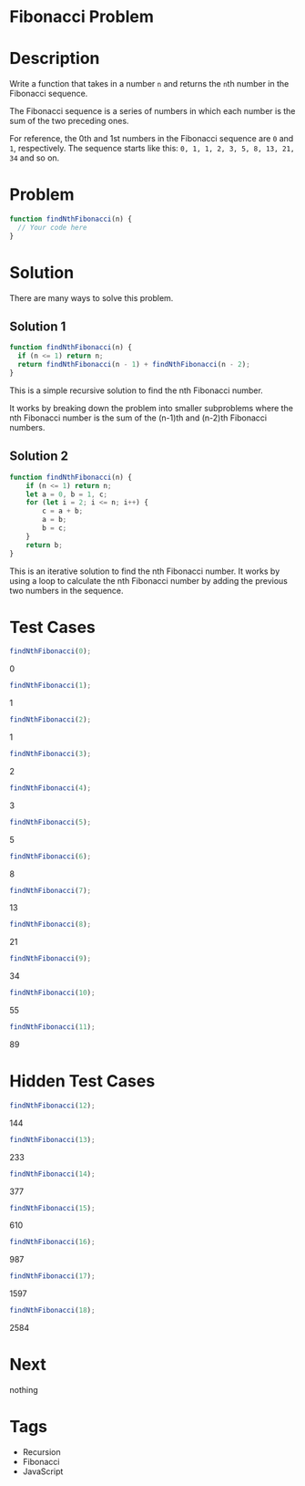 # Fibonacci Problem

# Description

Write a function that takes in a number `n` and returns the `n`th number in the Fibonacci sequence.

The Fibonacci sequence is a series of numbers in which each number is the sum of the two preceding ones.

For reference, the 0th and 1st numbers in the Fibonacci sequence are `0` and `1`, respectively. 
The sequence starts like this: `0, 1, 1, 2, 3, 5, 8, 13, 21, 34` and so on.

# Problem
```javascript
function findNthFibonacci(n) {
  // Your code here
}
```

# Solution
There are many ways to solve this problem.

## Solution 1
```javascript
function findNthFibonacci(n) {
  if (n <= 1) return n;
  return findNthFibonacci(n - 1) + findNthFibonacci(n - 2);
}
```

This is a simple recursive solution to find the nth Fibonacci number. 

It works by breaking down the problem into smaller subproblems where the nth Fibonacci number is the sum of the (n-1)th and (n-2)th Fibonacci numbers.

## Solution 2
```javascript
function findNthFibonacci(n) {
    if (n <= 1) return n;
    let a = 0, b = 1, c;
    for (let i = 2; i <= n; i++) {
        c = a + b;
        a = b;
        b = c;
    }
    return b;
}
```

This is an iterative solution to find the nth Fibonacci number. 
It works by using a loop to calculate the nth Fibonacci number by adding the previous two numbers in the sequence.


# Test Cases
```javascript
findNthFibonacci(0);
```
0
```javascript
findNthFibonacci(1);
```
1

```javascript
findNthFibonacci(2);
```

1
```javascript
findNthFibonacci(3);
```

2

```javascript
findNthFibonacci(4);
```

3

```javascript
findNthFibonacci(5);
```
5

```javascript
findNthFibonacci(6);
```
8

```javascript
findNthFibonacci(7);
```
13

```javascript
findNthFibonacci(8);
```
21

```javascript
findNthFibonacci(9);
```
34

```javascript
findNthFibonacci(10);
```
55

```javascript
findNthFibonacci(11);
```
89

# Hidden Test Cases
```javascript
findNthFibonacci(12);
```
144

```javascript
findNthFibonacci(13);
```
233

```javascript
findNthFibonacci(14);
```
377

```javascript
findNthFibonacci(15);
```
610

```javascript
findNthFibonacci(16);
```
987

```javascript
findNthFibonacci(17);
```
1597

```javascript
findNthFibonacci(18);
```
2584

# Next
nothing

# Tags
- Recursion
- Fibonacci
- JavaScript



